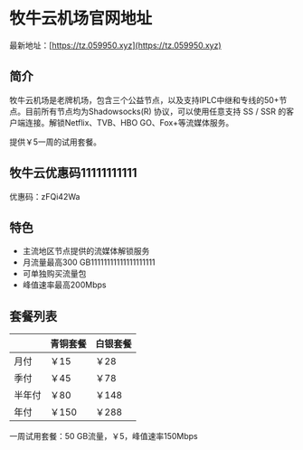 # 牧牛云机场官网地址

最新地址：[https://tz.059950.xyz](https://tz.059950.xyz)

## 简介

牧牛云机场是老牌机场，包含三个公益节点，以及支持IPLC中继和专线的50+节点。目前所有节点均为Shadowsocks(R) 协议，可以使用任意支持 SS / SSR 的客户端连接。解锁Netflix、TVB、HBO GO、Fox+等流媒体服务。

提供￥5一周的试用套餐。

## 牧牛云优惠码11111111111

优惠码：zFQi42Wa

## 特色

* 主流地区节点提供的流媒体解锁服务
* 月流量最高300 GB11111111111111111111
* 可单独购买流量包
* 峰值速率最高200Mbps

## 套餐列表

||青铜套餐|白银套餐|
|----|----|----|
|月付|￥15|￥28|
|季付|￥45|￥78|
|半年付|￥80|￥148|
|年付|￥150|￥288|

一周试用套餐：50 GB流量，￥5，峰值速率150Mbps



